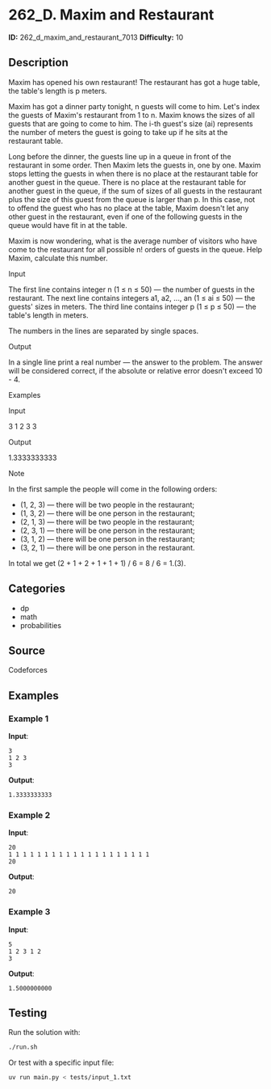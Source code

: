 # 262_D. Maxim and Restaurant

**ID:** 262_d_maxim_and_restaurant_7013
**Difficulty:** 10

## Description

Maxim has opened his own restaurant! The restaurant has got a huge table, the table's length is p meters.

Maxim has got a dinner party tonight, n guests will come to him. Let's index the guests of Maxim's restaurant from 1 to n. Maxim knows the sizes of all guests that are going to come to him. The i-th guest's size (ai) represents the number of meters the guest is going to take up if he sits at the restaurant table.

Long before the dinner, the guests line up in a queue in front of the restaurant in some order. Then Maxim lets the guests in, one by one. Maxim stops letting the guests in when there is no place at the restaurant table for another guest in the queue. There is no place at the restaurant table for another guest in the queue, if the sum of sizes of all guests in the restaurant plus the size of this guest from the queue is larger than p. In this case, not to offend the guest who has no place at the table, Maxim doesn't let any other guest in the restaurant, even if one of the following guests in the queue would have fit in at the table.

Maxim is now wondering, what is the average number of visitors who have come to the restaurant for all possible n! orders of guests in the queue. Help Maxim, calculate this number.

Input

The first line contains integer n (1 ≤ n ≤ 50) — the number of guests in the restaurant. The next line contains integers a1, a2, ..., an (1 ≤ ai ≤ 50) — the guests' sizes in meters. The third line contains integer p (1 ≤ p ≤ 50) — the table's length in meters. 

The numbers in the lines are separated by single spaces.

Output

In a single line print a real number — the answer to the problem. The answer will be considered correct, if the absolute or relative error doesn't exceed 10 - 4.

Examples

Input

3
1 2 3
3


Output

1.3333333333

Note

In the first sample the people will come in the following orders: 

  * (1, 2, 3) — there will be two people in the restaurant; 
  * (1, 3, 2) — there will be one person in the restaurant; 
  * (2, 1, 3) — there will be two people in the restaurant; 
  * (2, 3, 1) — there will be one person in the restaurant; 
  * (3, 1, 2) — there will be one person in the restaurant; 
  * (3, 2, 1) — there will be one person in the restaurant. 



In total we get (2 + 1 + 2 + 1 + 1 + 1) / 6 = 8 / 6 = 1.(3).

## Categories

- dp
- math
- probabilities

## Source

Codeforces

## Examples

### Example 1

**Input**:
```
3
1 2 3
3
```

**Output**:
```
1.3333333333
```

### Example 2

**Input**:
```
20
1 1 1 1 1 1 1 1 1 1 1 1 1 1 1 1 1 1 1 1
20
```

**Output**:
```
20
```

### Example 3

**Input**:
```
5
1 2 3 1 2
3
```

**Output**:
```
1.5000000000
```


## Testing

Run the solution with:

```bash
./run.sh
```

Or test with a specific input file:

```bash
uv run main.py < tests/input_1.txt
```
